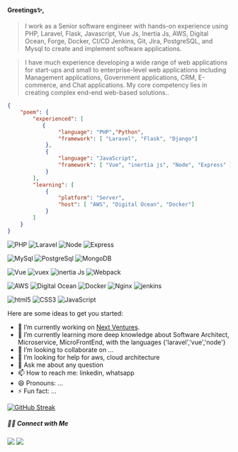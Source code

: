 #### Greetings✨,


> I work as a Senior software engineer with hands-on experience using PHP, Laravel, Flask, Javascript, Vue Js, Inertia Js, AWS, Digital Ocean, Forge, Docker, CI/CD Jenkins, Git, Jira, PostgreSQL, and Mysql to create and implement software applications.

> I have much experience developing a wide range of web applications for start-ups and small to enterprise-level web applications including Management applications, Government applications, CRM, E-commerce, and Chat applications. My core competency lies in creating complex end-end web-based solutions.. 
```JSON
{
    "poem": {
        "experienced": [
           {
                "language": "PHP","Python",
                "framework": [ "Laravel", "Flask", "Django"]
            },
            {
                "language": "JavaScript",
                "framework": [ "Vue", "inertia js", "Node", "Express" ]
            }
        ],
        "learning": [
            {
                "platform": "Server",
                "host": [ "AWS", "Digital Ocean", "Docker"]
            }
        ]
    }
}
```

<p>
  <img alt="PHP" src="https://img.shields.io/badge/-PHP-777BB4?style=flat-square&logo=php&logoColor=white" />
  <img alt="Laravel" src="https://img.shields.io/badge/-Laravel-FF2D20?style=flat-square&logo=laravel&logoColor=white" />
  <img alt="Node" src="https://img.shields.io/badge/-Node js-339933?style=flat-square&logo=node.js&logoColor=white" />
  <img alt="Express" src="https://img.shields.io/badge/-Express js-339933?style=flat-square&logo=express&logoColor=white" />
</p>
<p>
    <img alt="MySql" src="https://img.shields.io/badge/-MySql-4479A1?style=flat-square&logo=mysql&logoColor=white" />
  <img alt="PostgreSql" src="https://img.shields.io/badge/-PostgreSql-4169E1?style=flat-square&logo=postgresql&logoColor=white" />
  <img alt="MongoDB" src="https://img.shields.io/badge/-MongoDB-13aa52?style=flat-square&logo=mongodb&logoColor=white" />
</p>
<p>
<img alt="Vue" src="https://img.shields.io/badge/-Vue-4FC08D?style=flat-square&logo=Vue.js&logoColor=white" />
<img alt="vuex" src="https://img.shields.io/badge/-vuex-764ABC?style=flat-square&logo=redux&logoColor=white" />
<img alt="inertia Js" src="https://img.shields.io/badge/inertia js-4FC08D?style=flat-square&logo=inertia.js&logoColor=white" />
<img alt="Webpack" src="https://img.shields.io/badge/-Webpack-8DD6F9?style=flat-square&logo=webpack&logoColor=white" /> 
</p>

<p>
<img alt="AWS" src="https://img.shields.io/badge/-AWS-4FC08D?style=flat-square&logo=aws&logoColor=white" />
<img alt="Digital Ocean" src="https://img.shields.io/badge/-Digital Ocean-E34F26?style=flat-square&logo=digital-ocean&logoColor=white" />
<img alt="Docker" src="https://img.shields.io/badge/-Docker-4479A1?style=flat-square&logo=Docker&logoColor=white" />
<img alt="Nginx" src="https://img.shields.io/badge/Nginx-4FC08D?style=flat-square&logo=nginx&logoColor=white" /> 
<img alt="jenkins" src="https://img.shields.io/badge/-jenkins-777BB4?style=flat-square&logo=jenkins&logoColor=white" />
</p>

<p>
<img alt="html5" src="https://img.shields.io/badge/-HTML5-E34F26?style=flat-square&logo=html5&logoColor=white" />
<img alt="CSS3" src="https://img.shields.io/badge/-CSS3-E34F26?style=flat-square&logo=css3&logoColor=white" />
<img alt="JavaScript" src="https://img.shields.io/badge/-JavaScript-F7DF1E?style=flat-square&logo=Javascript&logoColor=white" />
</p>

[comment]: <> (<p>)

[comment]: <> (  <img alt="github actions" src="https://img.shields.io/badge/-Github_Actions-2088FF?style=flat-square&logo=github-actions&logoColor=white" />)

[comment]: <> (  <img alt="Google Cloud Platform" src="https://img.shields.io/badge/-Google_Cloud_Platform-1a73e8?style=flat-square&logo=google-cloud&logoColor=white" />)

[comment]: <> (  <img alt="TypeScript" src="https://img.shields.io/badge/-TypeScript-007ACC?style=flat-square&logo=typescript&logoColor=white" />)

[comment]: <> (  <img alt="Insomnia" src="https://img.shields.io/badge/-Insomnia-5849BE?style=flat-square&logo=insomnia&logoColor=white" />)

[comment]: <> (  <img alt="Apollo" src="https://img.shields.io/badge/-Apollo%20GraphQL-311C87?style=flat-square&logo=apollo-graphql&logoColor=white" />)

[comment]: <> (  <img alt="Heroku" src="https://img.shields.io/badge/-Heroku-430098?style=flat-square&logo=heroku&logoColor=white" />)
  
[comment]: <> (  <img alt="ReactiveX" src="https://img.shields.io/badge/-RxJs-B7178C?style=flat-square&logo=reactivex&logoColor=white" />)

[comment]: <> (  <img alt="GraphQL" src="https://img.shields.io/badge/-GraphQL-E10098?style=flat-square&logo=graphql&logoColor=white" />)

[comment]: <> (  <img alt="Sass" src="https://img.shields.io/badge/-Sass-CC6699?style=flat-square&logo=sass&logoColor=white" />)

[comment]: <> (  <img alt="Styled Components" src="https://img.shields.io/badge/-Styled_Components-db7092?style=flat-square&logo=styled-components&logoColor=white" />)

[comment]: <> (  <img alt="git" src="https://img.shields.io/badge/-Git-F05032?style=flat-square&logo=git&logoColor=white" />)

[comment]: <> (  <img alt="NestJs" src="https://img.shields.io/badge/-NestJs-ea2845?style=flat-square&logo=nestjs&logoColor=white" />)

[comment]: <> (  <img alt="angular" src="https://img.shields.io/badge/-Angular-DD0031?style=flat-square&logo=angular&logoColor=white" />)

[comment]: <> (  <img alt="npm" src="https://img.shields.io/badge/-NPM-CB3837?style=flat-square&logo=npm&logoColor=white" />)
  
[comment]: <> (  <img alt="Brave browser" src="https://img.shields.io/badge/-Brave_Browser-FB542B?style=flat-square&logo=brave&logoColor=white" />)

[comment]: <> (  <img alt="Rollup" src="https://img.shields.io/badge/-Rollup-EC4A3F?style=flat-square&logo=rollup.js&logoColor=white" />)

[comment]: <> (  <img alt="d3js" src="https://img.shields.io/badge/-D3.js-F9A03C?style=flat-square&logo=d3.js&logoColor=white" />)

[comment]: <> (  <img alt="Prettier" src="https://img.shields.io/badge/-Prettier-F7B93E?style=flat-square&logo=prettier&logoColor=white" />)

[comment]: <> (</p>)

Here are some ideas to get you started:

- 🔭 I’m currently working on <a target="_blank" href="https://wearenext.io"> Next Ventures</a>.
- 🌱 I’m currently learning more deep knowledge about Software Architect, Microservice, MicroFrontEnd, with the languages {'laravel','vue','node'}
- 👯 I’m looking to collaborate on ...
- 🤔 I’m looking for help for aws, cloud architecture
- 💬 Ask me about any question
- 📫 How to reach me: linkedin, whatsapp
- 😄 Pronouns: ...
- ⚡ Fun fact: ...

[![GitHub Streak](https://github-readme-streak-stats.herokuapp.com?user=md-reyad)](https://git.io/streak-stats)

##### 🤝🏻 Connect with Me

<p align="center">

<a href="mailto:imam.reyad93@gmail.com"><img src="https://img.shields.io/badge/-imam.reyad93@gmail.com-D14836?style=flat&logo=Gmail&logoColor=white"/></a>
<a href="https://www.linkedin.com/in/imam-hossain-reyad-760181140"><img src="https://img.shields.io/badge/-Imam Hossain Reyad-0077B5?style=flat&logo=Linkedin&logoColor=white"/></a>
